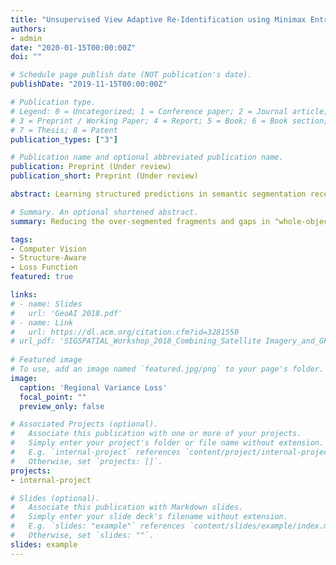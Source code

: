 ```yaml
---
title: "Unsupervised View Adaptive Re-Identification using Minimax Entropy"
authors:
- admin
date: "2020-01-15T00:00:00Z"
doi: ""

# Schedule page publish date (NOT publication's date).
publishDate: "2019-11-15T00:00:00Z"

# Publication type.
# Legend: 0 = Uncategorized; 1 = Conference paper; 2 = Journal article;
# 3 = Preprint / Working Paper; 4 = Report; 5 = Book; 6 = Book section;
# 7 = Thesis; 8 = Patent
publication_types: ["3"]

# Publication name and optional abbreviated publication name.
publication: Preprint (Under review)
publication_short: Preprint (Under review)

abstract: Learning structured predictions in semantic segmentation receives increasing attention in recent years. Most semantic segmentation methods focus on common object datasets such as VOC and COCO, which label only visible parts of each object, e.g., sections of a horse separated by objects in front of it. Domain-specific objects, on the other hand, often require whole-object segmentation despite image occlusion, e.g., roads and buildings in satellite imagery under vegetation cover, cells, and organs in noisy medical images, lanes, and signs in autonomous driving applications. The widely used cross entropy loss doesn't work well in these cases, because its pixel-level independence assumption ignores topology and often leads to structural issues such as fragments and broken boundaries. To tackle this, we propose a simple but novel loss term that produces a much more continuous and smooth prediction for whole-object segmentation. Experiments on various tasks show that other structured approaches often perform worse than baseline for whole-object segmentation, while our loss shows significant topological improvements yet preserving the pixel-level metrics.

# Summary. An optional shortened abstract.
summary: Reducing the over-segmented fragments and gaps in "whole-object" segmentation by regulating the local variance. 

tags:
- Computer Vision
- Structure-Aware
- Loss Function
featured: true

links:
# - name: Slides
#   url: 'GeoAI 2018.pdf'
# - name: Link
#   url: https://dl.acm.org/citation.cfm?id=3281550
# url_pdf: 'SIGSPATIAL_Workshop_2018_Combining_Satellite Imagery_and_GPS_Data_for_Road_Extraction_paper.pdf'
 
# Featured image
# To use, add an image named `featured.jpg/png` to your page's folder. 
image:
  caption: 'Regional Variance Loss'
  focal_point: ""
  preview_only: false

# Associated Projects (optional).
#   Associate this publication with one or more of your projects.
#   Simply enter your project's folder or file name without extension.
#   E.g. `internal-project` references `content/project/internal-project/index.md`.
#   Otherwise, set `projects: []`.
projects:
- internal-project

# Slides (optional).
#   Associate this publication with Markdown slides.
#   Simply enter your slide deck's filename without extension.
#   E.g. `slides: "example"` references `content/slides/example/index.md`.
#   Otherwise, set `slides: ""`.
slides: example
---
```


